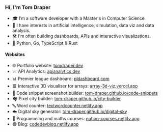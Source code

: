 ### Hi, I'm Tom Draper
- 🎓 I’m a software developer with a Master's in Computer Science.
- 👀 I have interests in artificial intelligence, simulation, data viz and data analysis.
- 🛠️ I'm often building dashboards, APIs and interactive visualizations.
- 💙 Python, Go, TypeScript & Rust

#### Websites
- 🌐 Portfolio website:                          [tomdraper.dev](https://tomdraper.dev)
- 📈 API Analytics:                              [apianalytics.dev](https://apianalytics.dev)
- 📊 Premier league dashboard:                   [pldashboard.com](https://pldashboard.com)
- 🟩 Interactive 3D visualiser for arrays:       [array-3d-viz.vercel.app](https://array-3d-viz.vercel.app)
- 📸 Code snippet screenshot builder:            [tom-draper.github.io/code-snippets](https://tom-draper.github.io/code-snippets) 
- 🏘️ Pixel city builder:                         [tom-draper.github.io/city-builder](https://tom-draper.github.io/city-builder)
- 🔤 Word counter:                               [textwordcounter.netlify.app](https://textwordcounter.netlify.app) 
- ☁️ Digital sky generator:                       [tom-draper.github.io/digital-sky](https://tom-draper.github.io/digital-sky)  
- 📖 Programming and maths courses:              [notion-courses.netlify.app](https://notion-courses.netlify.app)      
- 🟢 Blog:                                       [codedevblog.netlify.app](https://codedevblog.netlify.app)

